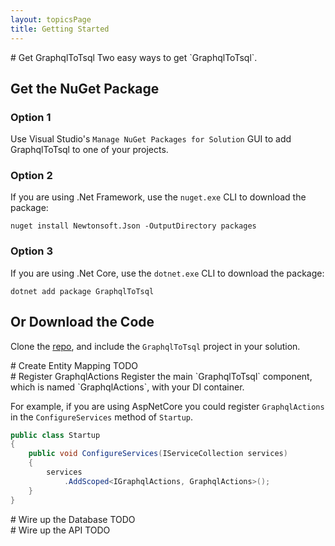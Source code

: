 ```yaml
---
layout: topicsPage
title: Getting Started
---
```


<div markdown="1">
# Get GraphqlToTsql
Two easy ways to get `GraphqlToTsql`.

## Get the NuGet Package

### Option 1
Use Visual Studio's `Manage NuGet Packages for Solution` GUI to add GraphqlToTsql
to one of your projects.

### Option 2
If you are using .Net Framework, use the `nuget.exe` CLI to download the package:

```shell
nuget install Newtonsoft.Json -OutputDirectory packages
```

### Option 3
If you are using .Net Core, use the `dotnet.exe` CLI to download the package:

```shell
dotnet add package GraphqlToTsql
```

## Or Download the Code
Clone the [repo](https://github.com/stevekerrick/GraphqlToTsql),
and include the `GraphqlToTsql` project in your solution.
</div>

<div markdown="1">
# Create Entity Mapping
TODO


</div>

<div markdown="1">
# Register GraphqlActions
Register the main `GraphqlToTsql` component, which is named `GraphqlActions`, with your DI container.

For example, if you are using AspNetCore you could register `GraphqlActions` in the `ConfigureServices`
method of `Startup`.

```csharp
public class Startup
{
    public void ConfigureServices(IServiceCollection services)
    {
        services
            .AddScoped<IGraphqlActions, GraphqlActions>();
    }
}
```
</div>

<div markdown="1">
# Wire up the Database
TODO


</div>

<div markdown="1">
# Wire up the API
TODO


</div>
